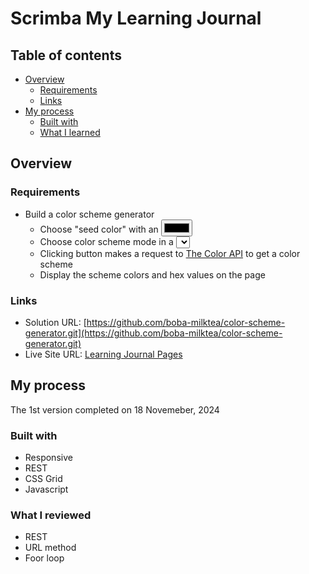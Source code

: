 # Scrimba My Learning Journal

## Table of contents

- [Overview](#overview)
  - [Requirements](#rquirements)
  - [Links](#links)
- [My process](#my-process)
  - [Built with](#built-with)
  - [What I learned](#what-i-learned)


## Overview

### Requirements

- Build a color scheme generator
  - Choose "seed color" with an <input type="color"/>
  - Choose color scheme mode in a <select> box
  - Clicking button makes a request to [The Color API](https://www.thecolorapi.com/) to get a color scheme
  - Display the scheme colors and hex values on the page
    

### Links

- Solution URL: [https://github.com/boba-milktea/color-scheme-generator.git](https://github.com/boba-milktea/color-scheme-generator.git)
- Live Site URL: [Learning Journal Pages](https://color-scheme-generator-boba.netlify.app)

## My process

The 1st version completed on 18 Novemeber, 2024


### Built with

- Responsive
- REST
- CSS Grid
- Javascript

### What I reviewed

- REST
- URL method
- Foor loop 
 
 
